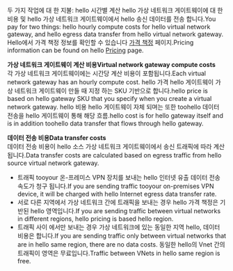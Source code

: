 <span data-ttu-id="0e4af-101">두 가지 작업에 대 한 지불: hello 시간별 계산 hello 가상 네트워크 게이트웨이에 대 한 비용 및 hello 가상 네트워크 게이트웨이에서 hello 송신 데이터를 전송 합니다.</span><span class="sxs-lookup"><span data-stu-id="0e4af-101">You pay for two things: hello hourly compute costs for hello virtual network gateway, and hello egress data transfer from hello virtual network gateway.</span></span> <span data-ttu-id="0e4af-102">Hello에서 가격 책정 정보를 확인할 수 있습니다 [가격 책정](https://azure.microsoft.com/pricing/details/vpn-gateway) 페이지.</span><span class="sxs-lookup"><span data-stu-id="0e4af-102">Pricing information can be found on hello [Pricing](https://azure.microsoft.com/pricing/details/vpn-gateway) page.</span></span>

<span data-ttu-id="0e4af-103">**가상 네트워크 게이트웨이 계산 비용**</span><span class="sxs-lookup"><span data-stu-id="0e4af-103">**Virtual network gateway compute costs**</span></span><br><span data-ttu-id="0e4af-104">각 가상 네트워크 게이트웨이에는 시간당 계산 비용이 포함됩니다.</span><span class="sxs-lookup"><span data-stu-id="0e4af-104">Each virtual network gateway has an hourly compute cost.</span></span> <span data-ttu-id="0e4af-105">hello 가격 hello 게이트웨이 가상 네트워크 게이트웨이 만들 때 지정 하는 SKU 기반으로 합니다.</span><span class="sxs-lookup"><span data-stu-id="0e4af-105">hello price is based on hello gateway SKU that you specify when you create a virtual network gateway.</span></span> <span data-ttu-id="0e4af-106">hello 비용 hello 게이트웨이 자체 되며는 또한 toohello 데이터 전송을 hello 게이트웨이 통해 해당 흐름.</span><span class="sxs-lookup"><span data-stu-id="0e4af-106">hello cost is for hello gateway itself and is in addition toohello data transfer that flows through hello gateway.</span></span>

<span data-ttu-id="0e4af-107">**데이터 전송 비용**</span><span class="sxs-lookup"><span data-stu-id="0e4af-107">**Data transfer costs**</span></span><br><span data-ttu-id="0e4af-108">데이터 전송 비용이 hello 소스 가상 네트워크 게이트웨이에서 송신 트래픽에 따라 계산 됩니다.</span><span class="sxs-lookup"><span data-stu-id="0e4af-108">Data transfer costs are calculated based on egress traffic from hello source virtual network gateway.</span></span>

* <span data-ttu-id="0e4af-109">트래픽 tooyour 온-프레미스 VPN 장치를 보내는 hello 인터넷 유출 데이터 전송 속도가 청구 됩니다.</span><span class="sxs-lookup"><span data-stu-id="0e4af-109">If you are sending traffic tooyour on-premises VPN device, it will be charged with hello Internet egress data transfer rate.</span></span>
* <span data-ttu-id="0e4af-110">서로 다른 지역에서 가상 네트워크 간에 트래픽을 보내는 경우 hello 가격 책정은 기반된 hello 영역입니다.</span><span class="sxs-lookup"><span data-stu-id="0e4af-110">If you are sending traffic between virtual networks in different regions, hello pricing is based hello region.</span></span>
* <span data-ttu-id="0e4af-111">트래픽 사이 에서만 보내는 경우 가상 네트워크에 있는 동일한 지역 hello, 데이터 비용은 합니다.</span><span class="sxs-lookup"><span data-stu-id="0e4af-111">If you are sending traffic only between virtual networks that are in hello same region, there are no data costs.</span></span> <span data-ttu-id="0e4af-112">동일한 hello의 Vnet 간의 트래픽이 영역은 무료입니다.</span><span class="sxs-lookup"><span data-stu-id="0e4af-112">Traffic between VNets in hello same region is free.</span></span>

